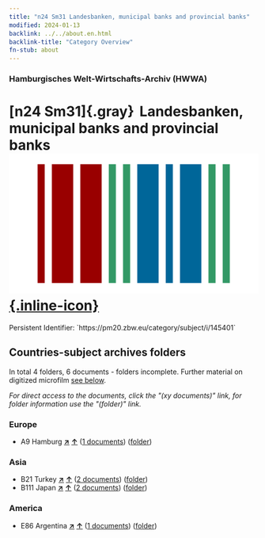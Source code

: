 ```yaml
---
title: "n24 Sm31 Landesbanken, municipal banks and provincial banks"
modified: 2024-01-13
backlink: ../../about.en.html
backlink-title: "Category Overview"
fn-stub: about
---
```


### Hamburgisches Welt-Wirtschafts-Archiv (HWWA)

# [n24 Sm31]{.gray}&#8201; Landesbanken, municipal banks and provincial banks &#160; [![Wikidata](/images/Wikidata-logo.svg "Wikidata"){.inline-icon}](http://www.wikidata.org/entity/Q104711052)

<div class="hint">Persistent Identifier: `https://pm20.zbw.eu/category/subject/i/145401`</div>







## Countries-subject archives folders







In total 4 folders, 6 documents - folders incomplete. Further material on digitized microfilm [see below](#filmsections).

_For direct access to the documents, click the "(xy documents)" link, for folder information use the "(folder)" link._



### Europe

- A9 Hamburg [**&nearr;**](../../../geo/i/140905/about.en.html "Hamburg (all folders)") [**&uarr;**](../../../geo/about.en.html#A9 "Country category system") (<a href="https://pm20.zbw.eu/iiifview/folder/sh/140905,145401" title="about: Hamburg : Landesbanken, municipal banks and provincial banks" target="_blank">1 documents</a>) ([folder](../../../../folder/sh/1409xx/140905/1454xx/145401/about.en.html))

### Asia

- B21 Turkey [**&nearr;**](../../../geo/i/141111/about.en.html "Turkey (all folders)") [**&uarr;**](../../../geo/about.en.html#B21 "Country category system") (<a href="https://pm20.zbw.eu/iiifview/folder/sh/141111,145401" title="about: Turkey : Landesbanken, municipal banks and provincial banks" target="_blank">2 documents</a>) ([folder](../../../../folder/sh/1411xx/141111/1454xx/145401/about.en.html))
- B111 Japan [**&nearr;**](../../../geo/i/141272/about.en.html "Japan (all folders)") [**&uarr;**](../../../geo/about.en.html#B111 "Country category system") (<a href="https://pm20.zbw.eu/iiifview/folder/sh/141272,145401" title="about: Japan : Landesbanken, municipal banks and provincial banks" target="_blank">2 documents</a>) ([folder](../../../../folder/sh/1412xx/141272/1454xx/145401/about.en.html))

### America

- E86 Argentina [**&nearr;**](../../../geo/i/141692/about.en.html "Argentina (all folders)") [**&uarr;**](../../../geo/about.en.html#E86 "Country category system") (<a href="https://pm20.zbw.eu/iiifview/folder/sh/141692,145401" title="about: Argentina : Landesbanken, municipal banks and provincial banks" target="_blank">1 documents</a>) ([folder](../../../../folder/sh/1416xx/141692/1454xx/145401/about.en.html))



<a id="filmsections" />













